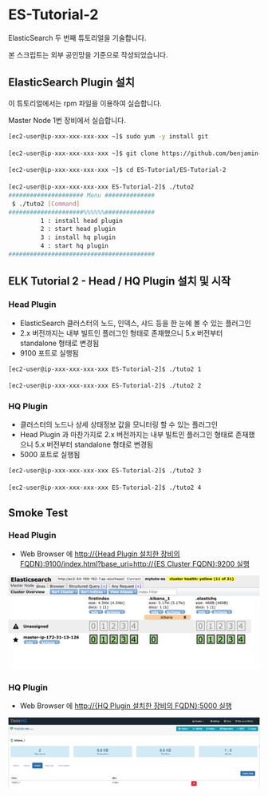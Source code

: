 # ES-Tutorial-2

ElasticSearch 두 번째 튜토리얼을 기술합니다.

본 스크립트는 외부 공인망을 기준으로 작성되었습니다.

## ElasticSearch Plugin 설치

이 튜토리얼에서는 rpm 파일을 이용하여 실습합니다.

Master Node 1번 장비에서 실습합니다.

```bash
[ec2-user@ip-xxx-xxx-xxx-xxx ~]$ sudo yum -y install git

[ec2-user@ip-xxx-xxx-xxx-xxx ~]$ git clone https://github.com/benjamin-btn/ES-Tutorial.git

[ec2-user@ip-xxx-xxx-xxx-xxx ~]$ cd ES-Tutorial/ES-Tutorial-2

[ec2-user@ip-xxx-xxx-xxx-xxx ES-Tutorial-2]$ ./tuto2
##################### Menu ##############
 $ ./tuto2 [Command]
#####################%%%%%%##############
         1 : install head plugin
         2 : start head plugin
         3 : install hq plugin
         4 : start hq plugin
#########################################

```

## ELK Tutorial 2 - Head / HQ Plugin 설치 및 시작

### Head Plugin
* ElasticSearch 클러스터의 노드, 인덱스, 샤드 등을 한 눈에 볼 수 있는 플러그인
* 2.x 버전까지는 내부 빌트인 플러그인 형태로 존재했으니 5.x 버전부터 standalone 형태로 변경됨
* 9100 포트로 실행됨

```bash
[ec2-user@ip-xxx-xxx-xxx-xxx ES-Tutorial-2]$ ./tuto2 1

[ec2-user@ip-xxx-xxx-xxx-xxx ES-Tutorial-2]$ ./tuto2 2

```


### HQ Plugin
* 클러스터의 노드나 상세 상태정보 값을 모니터링 할 수 있는 플러그인
* Head Plugin 과 마찬가지로 2.x 버전까지는 내부 빌트인 플러그인 형태로 존재했으니 5.x 버전부터 standalone 형태로 변경됨
* 5000 포트로 실행됨

```bash
[ec2-user@ip-xxx-xxx-xxx-xxx ES-Tutorial-2]$ ./tuto2 3

[ec2-user@ip-xxx-xxx-xxx-xxx ES-Tutorial-2]$ ./tuto2 4

```

## Smoke Test

### Head Plugin

* Web Browser 에 [http://{Head Plugin 설치한 장비의 FQDN}:9100/index.html?base_uri=http://{ES Cluster FQDN}:9200 실행](http://HeadPluginFQDN:9100/index.html?base_uri=http://ESClusterFQDN:9200)

![Optional Text](image/head.png)


### HQ Plugin
* Web Browser 에 [http://{HQ Plugin 설치한 장비의 FQDN}:5000 실행](http://HQPluginFQDN:5000)

![Optional Text](image/hq.png)

